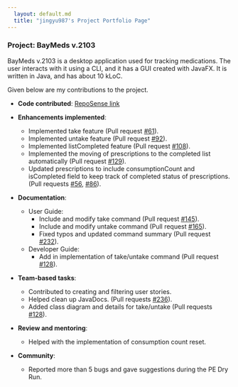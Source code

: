 ```yaml
---
  layout: default.md
  title: "jingyu987's Project Portfolio Page"
---
```


### Project: BayMeds v.2103

BayMeds v.2103 is a desktop application used for tracking medications. The user interacts with it using a CLI, and it has a GUI created with JavaFX. It is written in Java, and has about 10 kLoC.

Given below are my contributions to the project.

* **Code contributed**: [RepoSense link](https://nus-cs2103-ay2324s1.github.io/tp-dashboard/?search=jingyu987&breakdown=true)

* **Enhancements implemented**:
  * Implemented take feature (Pull request [\#61]()).
  * Implemented untake feature (Pull request [\#92]()).
  * Implemented listCompleted feature (Pull request [\#108]()).
  * Implemented the moving of prescriptions to the completed list automatically (Pull request [\#129]()).
  * Updated prescriptions to include consumptionCount and isCompleted field to keep track of completed status of prescriptions. (Pull requests [\#56](), [\#86]()).

* **Documentation**:
  * User Guide:
    * Include and modify take command (Pull request [\#145]()).
    * Include and modify untake command (Pull request [\#165]()).
    * Fixed typos and updated command summary (Pull request [\#232]()).
  * Developer Guide:
    * Add in implementation of take/untake command (Pull request [\#128]()).

* **Team-based tasks**:
  * Contributed to creating and filtering user stories.
  * Helped clean up JavaDocs. (Pull requests [\#236]()).
  * Added class diagram and details for take/untake (Pull requests [\#128]()).

* **Review and mentoring**:
  * Helped with the implementation of consumption count reset.

* **Community**:
  * Reported more than 5 bugs and gave suggestions during the PE Dry Run.
